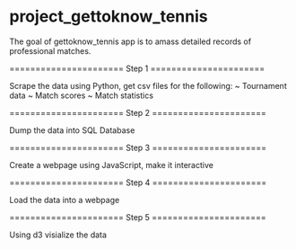 # project_gettoknow_tennis

The goal of gettoknow_tennis app is to amass detailed records of professional matches.

====================== Step 1 ======================

Scrape the data using Python, get csv files for the following:
~ Tournament data
~ Match scores
~ Match statistics

====================== Step 2 ======================

Dump the data into SQL Database

====================== Step 3 ======================

Create a webpage using JavaScript, make it interactive

====================== Step 4 ======================

Load the data into a webpage

====================== Step 5 ======================

Using d3 visialize the data 
